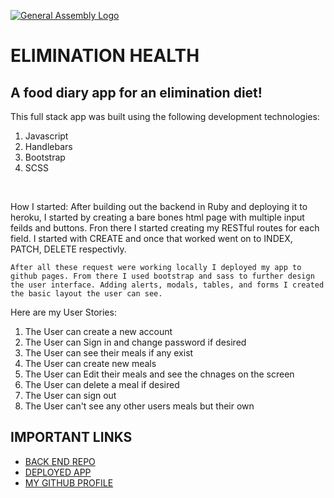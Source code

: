 [![General Assembly Logo](https://camo.githubusercontent.com/1a91b05b8f4d44b5bbfb83abac2b0996d8e26c92/687474703a2f2f692e696d6775722e636f6d2f6b6538555354712e706e67)](https://generalassemb.ly/education/web-development-immersive)


<h1> ELIMINATION HEALTH </h1>

<h2> A food diary app for an elimination diet! </h2>

<p>
This full stack app was built using the following development technologies:
  <ol>
    <li>Javascript</li>
    <li>Handlebars</li>
    <li>Bootstrap</li>
    <li>SCSS</li>
  </ol>

  <br>

  How I started:
    After building out the backend in Ruby and deploying it to heroku, I started by creating a bare bones html page with multiple input feilds and buttons. Fron there I started creating my RESTful routes for each field. I started with CREATE and once that worked went on to INDEX, PATCH, DELETE respectivly.

    After all these request were working locally I deployed my app to github pages. From there I used bootstrap and sass to further design the user interface. Adding alerts, modals, tables, and forms I created the basic layout the user can see.

Here are my User Stories:
  <ol>
    <li>The User can create a new account</li>
    <li>The User can Sign in and change password if desired</li>
    <li>The User can see their meals if any exist</li>
    <li>The User can create new meals</li>
    <li>The User can Edit their meals and see the chnages on the screen</li>
    <li>The User can delete a meal if desired</li>
    <li>The User can sign out</li>
    <li>The User can't see any other users meals but their own</li>
  </ol>

  <h2>IMPORTANT LINKS</h2>

  <ul>
    <li><a href="https://github.com/mario7746/Elimination-Health-API">BACK END REPO </a></li>
    <li><a href="https://mario7746.github.io/Elimination-Health"> DEPLOYED APP </a></li>
    <li><a href="https://github.com/mario7746"> MY GITHUB PROFILE </a></li>
  </ul>
